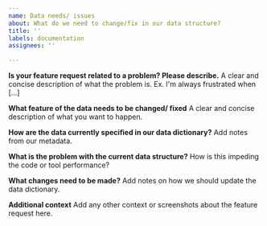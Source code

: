 ```yaml
---
name: Data needs/ issues
about: What do we need to change/fix in our data structure?
title: ''
labels: documentation
assignees: ''

---
```


**Is your feature request related to a problem? Please describe.**
A clear and concise description of what the problem is. Ex. I'm always frustrated when [...]

**What feature of the data needs to be changed/ fixed**
A clear and concise description of what you want to happen.

**How are the data currently specified in our data dictionary?**
Add notes from our metadata.

**What is the problem with the current data structure?**
How is this impeding the code or tool performance?

**What changes need to be made?**
Add notes on how we should update the data dictionary.

**Additional context**
Add any other context or screenshots about the feature request here.
